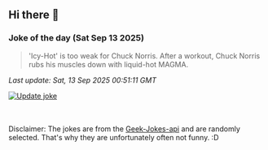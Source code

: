 ## Hi there 👋

### Joke of the day (Sat Sep 13 2025)
<!-- joke -->
>'Icy-Hot' is too weak for Chuck Norris. After a workout, Chuck Norris rubs his muscles down with liquid-hot MAGMA.
<!-- /joke -->

*Last update: Sat, 13 Sep 2025 00:51:11 GMT*

[![Update joke](https://github.com/nclskfm/nclskfm/actions/workflows/joke.yml/badge.svg)](https://github.com/nclskfm/nclskfm/actions/workflows/joke.yml)

<br><br>
Disclaimer: The jokes are from the [Geek-Jokes-api](https://github.com/sameerkumar18/geek-joke-api) and are randomly selected. That's why they are unfortunately often not funny. :D

